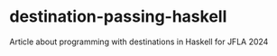 # destination-passing-haskell

Article about programming with destinations in Haskell for JFLA 2024
